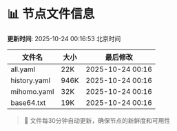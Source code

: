 # 📊 节点文件信息

**更新时间**: 2025-10-24 00:16:53 北京时间

| 文件名 | 大小 | 最后修改 |
|--------|------|----------|
| all.yaml | 22K | 2025-10-24 00:16 |
| history.yaml | 946K | 2025-10-24 00:16 |
| mihomo.yaml | 32K | 2025-10-24 00:16 |
| base64.txt | 19K | 2025-10-24 00:16 |

> 🔄 文件每30分钟自动更新，确保节点的新鲜度和可用性
